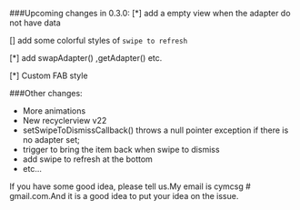 ###Upcoming changes in 0.3.0:
[*] add a empty view when the adapter do not have data

[] add some colorful styles of  `swipe to refresh`

[*] add swapAdapter() ,getAdapter() etc.

[*] Custom FAB style

###Other changes:
* More animations
* New recyclerview v22
* setSwipeToDismissCallback() throws a null pointer exception if there is no adapter set;
* trigger to bring the item back when swipe to dismiss
* add swipe to refresh at the bottom
* etc...  


If you have some good idea, please tell us.My email is cymcsg # gmail.com.And it is a good idea to put your idea on the issue.
